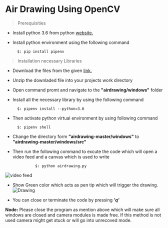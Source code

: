 # Air Drawing Using OpenCV

> Prerequisities
* Install python 3.6 from python [website.](python.org)
* Install python environment using the following command

        $: pip install pipenv


> Installation necessary Libraries

* Download the files from the given [link.](https://github.com/UthejD/airdrawing/archive/refs/heads/master.zip)
* Unzip the downladed file into your projects work directory
* Open command promt and navigate to the **"airdrawing/windows"**  folder
* Install all the necessary library by using the following command

        $: pipenv install --python=3.6
* Then activate python virtual environment by using following command

        $: pipenv shell
* Change the directory form **"airdrawing-master/windows"** to **"airdrawing-master/windows/src"**

* Then run the following command to excute the code which will open a video feed and a canvas which is used to write

                $: python airdrawing.py

![video feed](../output_img/1.png)

* Show Green color which acts as pen tip which will trigger the drawing.
![Drawing](../output_img/2.png)

* You can close or terminate the code by pressing ***'q'***

**Node:** Please close the program as mention above which will make sure all windows are closed and camera modules is made free. If this method is not used camera might get stuck or will go into unrecoved mode.

